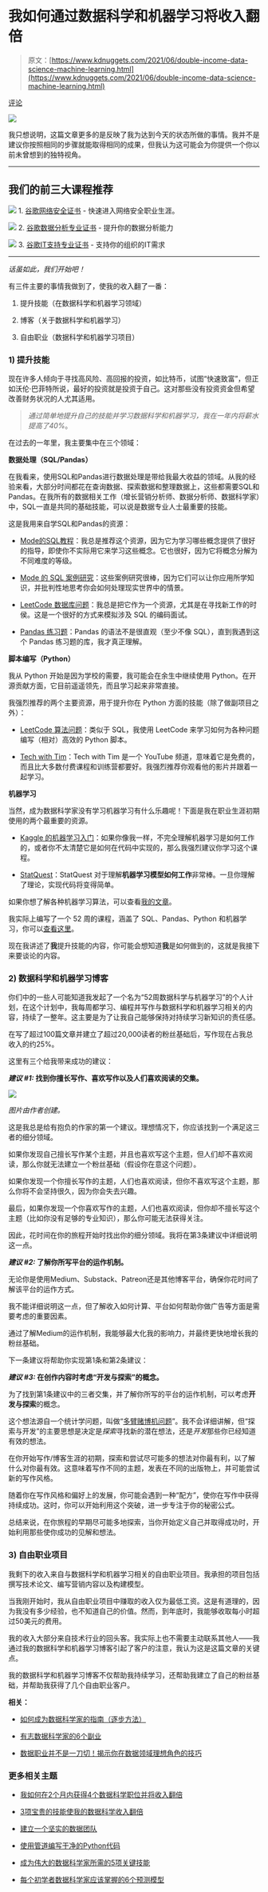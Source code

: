 # 我如何通过数据科学和机器学习将收入翻倍

> 原文：[https://www.kdnuggets.com/2021/06/double-income-data-science-machine-learning.html](https://www.kdnuggets.com/2021/06/double-income-data-science-machine-learning.html)

[评论](#comments)

![](../Images/5685018b489c751b3b316e3068928cfd.png)

我只想说明，这篇文章更多的是反映了我为达到今天的状态所做的事情。我并不是建议你按照相同的步骤就能取得相同的成果，但我认为这可能会为你提供一个你以前未曾想到的独特视角。

* * *

## 我们的前三大课程推荐

![](../Images/0244c01ba9267c002ef39d4907e0b8fb.png) 1\. [谷歌网络安全证书](https://www.kdnuggets.com/google-cybersecurity) - 快速进入网络安全职业生涯。

![](../Images/e225c49c3c91745821c8c0368bf04711.png) 2\. [谷歌数据分析专业证书](https://www.kdnuggets.com/google-data-analytics) - 提升你的数据分析能力

![](../Images/0244c01ba9267c002ef39d4907e0b8fb.png) 3\. [谷歌IT支持专业证书](https://www.kdnuggets.com/google-itsupport) - 支持你的组织的IT需求

* * *

*话虽如此，我们开始吧！*

有三件主要的事情我做到了，使我的收入翻了一番：

1.  提升技能（在数据科学和机器学习领域）

1.  博客（关于数据科学和机器学习）

1.  自由职业（数据科学和机器学习项目）

### 1) 提升技能

现在许多人倾向于寻找高风险、高回报的投资，如比特币，试图“快速致富”，但正如沃伦·巴菲特所说，最好的投资就是投资于自己。这对那些没有投资资金但希望改善财务状况的人尤其适用。

> *通过简单地提升自己的技能并学习数据科学和机器学习，我在一年内将薪水提高了40%*。

在过去的一年里，我主要集中在三个领域：

**数据处理（SQL/Pandas）**

在我看来，使用SQL和Pandas进行数据处理是带给我最大收益的领域。从我的经验来看，大部分时间都花在查询数据、探索数据和整理数据上，这些都需要SQL和Pandas。在我所有的数据相关工作（增长营销分析师、数据分析师、数据科学家）中，SQL一直是共同的基础技能，可以说是数据专业人士最重要的技能。

这是我用来自学SQL和Pandas的资源：

+   [Mode的SQL教程](https://mode.com/sql-tutorial/introduction-to-sql/)：我总是推荐这个资源，因为它为学习哪些概念提供了很好的指导，即使你不实际用它来学习这些概念。它也很好，因为它将概念分解为不同难度的等级。

+   [Mode 的 SQL 案例研究](https://mode.com/sql-tutorial/a-drop-in-user-engagement/)：这些案例研究很棒，因为它们可以让你应用所学知识，并批判性地思考你会如何处理现实世界中的情景。

+   [LeetCode 数据库问题](https://leetcode.com/problemset/database/)：我总是把它作为一个资源，尤其是在寻找新工作的时侯。这是一个很好的方式来模拟涉及 SQL 的编码面试。

+   [Pandas 练习题](https://github.com/guipsamora/pandas_exercises)：Pandas 的语法不是很直观（至少不像 SQL），直到我遇到这个 Pandas 练习题的库，我才真正理解。

**脚本编写（Python）**

我从 Python 开始是因为学校的需要，我可能会在余生中继续使用 Python。在开源贡献方面，它目前遥遥领先，而且学习起来非常直接。

我强烈推荐的两个主要资源，用于提升你在 Python 方面的技能（除了做副项目之外）：

+   [LeetCode 算法问题](https://leetcode.com/problemset/algorithms/)：类似于 SQL，我使用 LeetCode 来学习如何为各种问题编写（相对）高效的 Python 脚本。

+   [Tech with Tim](https://www.youtube.com/channel/UC4JX40jDee_tINbkjycV4Sg)：Tech with Tim 是一个 YouTube 频道，意味着它是免费的，而且比大多数付费课程和训练营都要好。我强烈推荐你观看他的影片并跟着一起学习。

**机器学习**

当然，成为数据科学家没有学习机器学习有什么乐趣呢！下面是我在职业生涯初期使用的两个最重要的资源。

+   [Kaggle 的机器学习入门](https://www.kaggle.com/learn/intro-to-machine-learning)：如果你像我一样，不完全理解机器学习是如何工作的，或者你不太清楚它是如何在代码中实现的，那么我强烈建议你学习这个课程。

+   [StatQuest](https://www.youtube.com/channel/UCtYLUTtgS3k1Fg4y5tAhLbw)：StatQuest 对于理解**机器学习模型如何工作**非常棒。一旦你理解了理论，实现代码将变得简单。

如果你想了解各种机器学习算法，可以查看[我的文章](https://towardsdatascience.com/all-machine-learning-algorithms-you-should-know-in-2021-2e357dd494c7)。

我实际上编写了一个 52 周的课程，涵盖了 SQL、Pandas、Python 和机器学习，你可以[查看这里](https://towardsdatascience.com/a-complete-52-week-curriculum-to-become-a-data-scientist-in-2021-2b5fc77bd160)。

现在我讲述了**我**提升技能的内容，你可能会想知道**我**是如何做到的，这就是我接下来要谈论的内容。

### 2) 数据科学和机器学习博客

你们中的一些人可能知道我发起了一个名为“52周数据科学与机器学习”的个人计划，在这个计划中，我每周都学习、编程并写作与数据科学和机器学习相关的内容，持续了一整年。这主要是为了让我自己能够保持对持续学习新知识的责任感。

在写了超过100篇文章并建立了超过20,000读者的粉丝基础后，写作现在占我总收入的约25%。

这里有三个给我带来成功的建议：

***建议 #1:* 找到你擅长写作、喜欢写作以及人们喜欢阅读的交集。**

![](../Images/09d28c9c6db423bedd2912deaa7648fc.png)

*图片由作者创建。*

这是我总是给有抱负的作家的第一个建议。理想情况下，你应该找到一个满足这三者的细分领域。

如果你发现自己擅长写作某个主题，并且也喜欢写这个主题，但人们却不喜欢阅读，那么你就无法建立一个粉丝基础（假设你在意这个问题）。

如果你发现一个你擅长写作的主题，人们也喜欢阅读，但你不喜欢写这个主题，那么你将不会坚持很久，因为你会失去兴趣。

最后，如果你发现一个你喜欢写作的主题，人们也喜欢阅读，但你却不擅长写这个主题（比如你没有足够的专业知识），那么你可能无法获得关注。

因此，花时间在你的旅程开始时找出你的细分领域。我将在第3条建议中详细说明这一点。

***建议 #2:* 了解你所写平台的运作机制。**

无论你是使用Medium、Substack、Patreon还是其他博客平台，确保你花时间了解该平台的运作方式。

我不能详细说明这一点，但了解收入如何计算、平台如何帮助你做广告等方面是需要考虑的重要因素。

通过了解Medium的运作机制，我能够最大化我的影响力，并最终更快地增长我的粉丝基础。

下一条建议将帮助你实现第1条和第2条建议：

***建议 #3:* 在创作内容时考虑“开发与探索”的概念。**

为了找到第1条建议中的三者交集，并了解你所写的平台的运作机制，可以考虑**开发与探索**的概念。

这个想法源自一个统计学问题，叫做“[多臂赌博机问题](https://en.wikipedia.org/wiki/Multi-armed_bandit)”。我不会详细讲解，但“探索与开发”的主要思想是决定是*探索*寻找新的潜在想法，还是*开发*那些你已经知道有效的想法。

在你开始写作/博客生涯的初期，探索和尝试尽可能多的想法对你最有利，以了解什么对你最有效。这意味着写作不同的主题，发表在不同的出版物上，并可能尝试新的写作风格。

随着你在写作风格和偏好上的发展，你可能会遇到一种“配方”，使你在写作中获得持续成功。这时，你可以开始利用这个突破，进一步专注于你的秘密公式。

总结来说，在你旅程的早期尽可能多地探索，当你开始定义自己并取得成功时，开始利用那些使你成功的见解和想法。

### 3) 自由职业项目

我剩下的收入来自与数据科学和机器学习相关的自由职业项目。我承担的项目包括撰写技术论文、编写营销内容以及构建模型。

当我刚开始时，我从自由职业项目中赚取的收入仅为最低工资。这是有道理的，因为我没有多少经验，也不知道自己的价值。然而，到年底时，我能够收取每小时超过50美元的费用。

我的收入大部分来自技术行业的回头客。我实际上也不需要主动联系其他人——我通过我的数据科学和机器学习博客引起了客户的注意，我认为这是这篇文章的关键点。

我的数据科学和机器学习博客不仅帮助我持续学习，还帮助我建立了自己的粉丝基础，并帮助我获得了几个自由职业客户。

**相关：**

+   [如何成为数据科学家的指南（逐步方法）](https://www.kdnuggets.com/2021/05/guide-become-data-scientist.html)

+   [有志数据科学家的6个副业](https://www.kdnuggets.com/2021/05/6-side-hustles-data-scientist.html)

+   [数据职业并不是一刀切！揭示你在数据领域理想角色的技巧](https://www.kdnuggets.com/2021/04/data-careers-not-one-size-fits-all.html)

### 更多相关主题

+   [我如何在2个月内获得4个数据科学职位并将收入翻倍](https://www.kdnuggets.com/2021/01/data-science-offers-doubled-income-2-months.html)

+   [3项宝贵的技能使我的数据科学收入翻倍](https://www.kdnuggets.com/2022/10/3-valuable-skills-doubled-income-data-scientist.html)

+   [建立一个坚实的数据团队](https://www.kdnuggets.com/2021/12/build-solid-data-team.html)

+   [使用管道编写干净的Python代码](https://www.kdnuggets.com/2021/12/write-clean-python-code-pipes.html)

+   [成为伟大的数据科学家所需的5项关键技能](https://www.kdnuggets.com/2021/12/5-key-skills-needed-become-great-data-scientist.html)

+   [每个初学者数据科学家应该掌握的6个预测模型](https://www.kdnuggets.com/2021/12/6-predictive-models-every-beginner-data-scientist-master.html)
